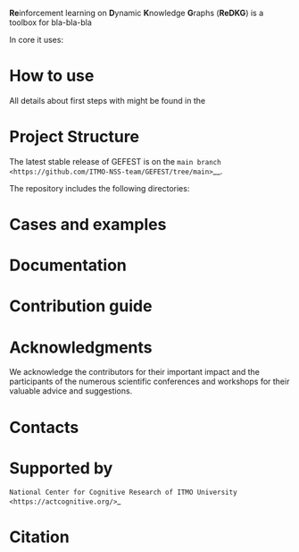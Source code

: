 <!---.. image:: /docs/img/gefest_logo.png
   :alt: Logo of GEFEST framework
--->

<!---
.. start-badges
.. list-table::
   :stub-columns: 1

   * - docs
     - |docs|
   * - license
     - | |license|
   * - support
     - | |tg|

.. end-badges
--->

**Re**inforcement learning on **D**ynamic **K**nowledge **G**raphs (**ReDKG**) is a toolbox for bla-bla-bla

In core it uses:

<!---
.. figure:: /docs/img/workflow.png
   :figwidth: image
   :align: center
--->



How to use
==========

All details about first steps with  might be found in the 
<!---
`quick start guide <https://gefest.readthedocs.io/en/latest/gefest/quickstart.html>`__
and in the `tutorial for novices  </docs/tutorials/sample.rst>`__
--->

Project Structure
=================

The latest stable release of GEFEST is on the `main branch <https://github.com/ITMO-NSS-team/GEFEST/tree/main>`__.

The repository includes the following directories:

<!---
* Package `core <https://github.com/ITMO-NSS-team/GEFEST/tree/main/gefest/core>`__  contains the main classes and scripts. It is the *core* of GEFEST framework;
* Package `cases <https://github.com/ITMO-NSS-team/GEFEST/tree/main/cases>`__ includes several *how-to-use-cases* where you can start to discover how GEFEST works;
* All *unit and integration tests* can be observed in the `test <https://github.com/ITMO-NSS-team/GEFEST/tree/main/test>`__ directory;
* The sources of the documentation are in the `docs <https://github.com/ITMO-NSS-team/GEFEST/tree/main/docs>`__.
--->

Cases and examples
==================
<!---
- `Experiments <https://github.com/ITMO-NSS-team/GEFEST-paper-experiments>`__ with various real and synthetic cases
- `Case <https://github.com/ITMO-NSS-team/rbc-traps-generative-design>`__ devoted to the red blood cell traps design.
--->

Documentation
=============
<!---
Detailed information and description of GEFEST framework is available in the `Read the Docs <https://gefest.readthedocs.io/en/latest/>`__
--->

Contribution guide
==================
<!---
The contribution guide is available in the `page <https://gefest.readthedocs.io/en/latest/contribution.html>`__
--->

Acknowledgments
===============

We acknowledge the contributors for their important impact and the participants of the numerous scientific conferences
and workshops for their valuable advice and suggestions.

Contacts
========
<!---
* `Telegram channel for solving problems and answering questions on GEFEST <https://t.me/gefest_helpdesk>`_
* `Natural System Simulation Team <https://itmo-nss-team.github.io/>`_
* `Newsfeed <https://t.me/NSS_group>`_
* `Youtube channel <https://www.youtube.com/channel/UC4K9QWaEUpT_p3R4FeDp5jA>`_
--->

Supported by
============

`National Center for Cognitive Research of ITMO University <https://actcognitive.org/>`_

Citation
========


<!---
.. |docs| image:: https://readthedocs.org/projects/gefest/badge/?version=latest
   :target: https://gefest.readthedocs.io/en/latest/?badge=latest
   :alt: Documentation Status

.. |license| image:: https://img.shields.io/github/license/ITMO-NSS-team/GEFEST
   :alt: Supported Python Versions
   :target: ./LICENSE.md

.. |tg| image:: https://img.shields.io/badge/Telegram-Group-blue.svg
   :target: https://t.me/gefest_helpdesk
   :alt: Telegram Chat
--->
